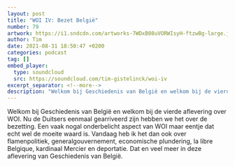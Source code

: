 ```yaml
---
layout: post
title: "WOI IV: Bezet België"
number: 79
artwork: https://i1.sndcdn.com/artworks-7WDxB08uVORWIsyH-ftzwBg-large.jpg
author: Tim
date: 2021-08-31 18:50:47 +0200
categories: podcast
tag: []
embed_player:
  type: soundcloud
  src: https://soundcloud.com/tim-gistelinck/woi-iv
excerpt_separator: <!--more-->
description: "Welkom bij Geschiedenis van België en welkom bij de vierde aflevering over WOI."
---
```

Welkom bij Geschiedenis van België en welkom bij de vierde aflevering over WOI. Nu de Duitsers eenmaal gearriveerd zijn hebben we het over de bezetting. Een vaak nogal onderbelicht aspect van WOI maar eentje dat echt wel de moeite waard is. Vandaag heb ik het dan ook over flamenpolitiek, generalgouvernement, economische plundering, la libre Belgique, kardinaal Mercier en deportatie. Dat en veel meer in deze aflevering van Geschiedenis van België.